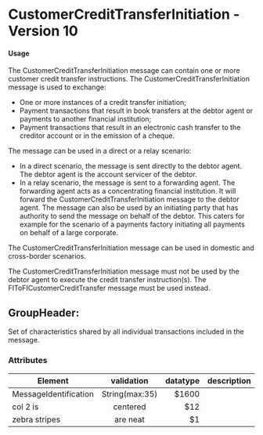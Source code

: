 # CustomerCreditTransferInitiation - Version 10
#### Usage
The CustomerCreditTransferInitiation message can contain one or more customer credit transfer
instructions.
The CustomerCreditTransferInitiation message is used to exchange:
- One or more instances of a credit transfer initiation;
- Payment transactions that result in book transfers at the debtor agent or payments to another financial
institution;
- Payment transactions that result in an electronic cash transfer to the creditor account or in the
emission of a cheque.

The message can be used in a direct or a relay scenario:
- In a direct scenario, the message is sent directly to the debtor agent. The debtor agent is the account
servicer of the debtor.
- In a relay scenario, the message is sent to a forwarding agent. The forwarding agent acts as a
concentrating financial institution. It will forward the CustomerCreditTransferInitiation message to the
debtor agent.
The message can also be used by an initiating party that has authority to send the message on behalf
of the debtor. This caters for example for the scenario of a payments factory initiating all payments on
behalf of a large corporate.

The CustomerCreditTransferInitiation message can be used in domestic and cross-border scenarios.

The CustomerCreditTransferInitiation message must not be used by the debtor agent to execute the
credit transfer instruction(s). The FIToFICustomerCreditTransfer message must be used instead.

## GroupHeader:
Set of characteristics shared by all individual transactions included in the message.
### Attributes

| Element        | validation           | datatype  | description|
| ------------- |:-------------:| -----:|---------------------------:|
| MessageIdentification      | String(max:35) | $1600 ||
| col 2 is      | centered      |   $12 ||
| zebra stripes | are neat      |    $1 ||
